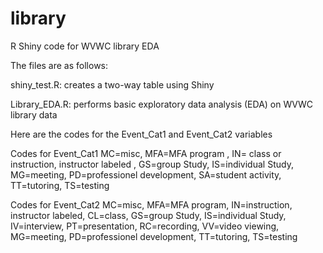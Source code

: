 # library
R Shiny code for WVWC library EDA

The files are as follows:

shiny_test.R: creates a two-way table using Shiny

Library_EDA.R: performs basic exploratory data analysis (EDA) on WVWC library data

Here are the codes for the Event_Cat1 and Event_Cat2 variables

Codes for Event_Cat1
MC=misc, 
MFA=MFA program ,
IN= class or instruction, instructor labeled ,
GS=group Study, 
IS=individual Study, 
MG=meeting, 
PD=professionel development, 
SA=student activity, 
TT=tutoring, 
TS=testing

Codes for Event_Cat2
MC=misc, 
MFA=MFA program, 
IN=instruction, instructor labeled, 
CL=class, 
GS=group Study, 
IS=individual Study, 
IV=interview, 
PT=presentation, 
RC=recording, 
VV=video viewing, 
MG=meeting, 
PD=professionel development, 
TT=tutoring, 
TS=testing
